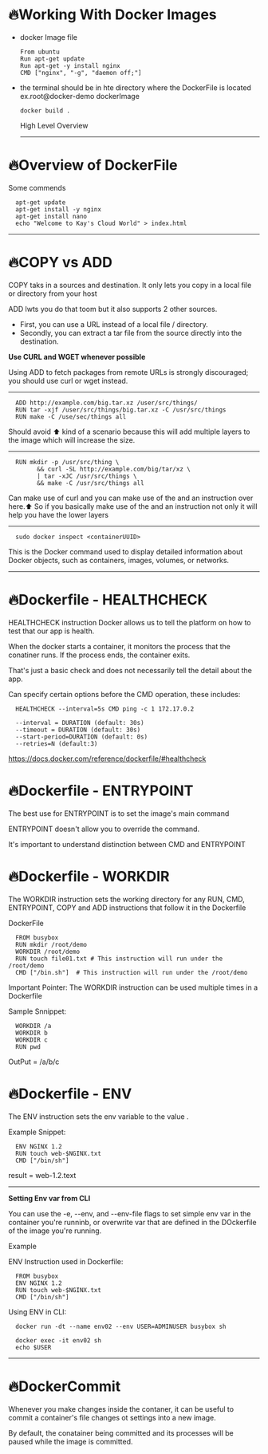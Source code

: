 # 🔥Working With Docker Images

- docker Image file

      From ubuntu
      Run apt-get update
      Run apt-get -y install nginx
      CMD ["nginx", "-g", "daemon off;"]

- the terminal should be in hte directory where the DockerFile is located ex.root@docker-demo dockerImage
  
      docker build .

  High Level Overview

  ***

# 🔥Overview of DockerFile

Some commends

      apt-get update
      apt-get install -y nginx
      apt-get install nano
      echo "Welcome to Kay's Cloud World" > index.html
***

# 🔥COPY vs ADD

COPY taks in a sources and destination. It only lets you copy in a local file or directory from your host

ADD lwts you do that toom but it also supports 2 other sources.

- First, you can use a URL instead of a local file / directory.
- Secondly, you can extract a tar file from the source directly into the destination. 

**Use CURL and WGET whenever possible**

Using ADD to fetch packages from remote URLs is strongly discouraged; you should use curl or wget instead.

***
      ADD http://example.com/big.tar.xz /user/src/things/
      RUN tar -xjf /user/src/things/big.tar.xz -C /usr/src/things
      RUN make -C /use/sec/things all

Should avoid ⬆️ kind of a scenario because this will add multiple layers to the image which will increase the size.
***

      RUN mkdir -p /usr/src/thing \
            && curl -SL http://example.com/big/tar/xz \
            | tar -xJC /usr/src/things \
            && make -C /usr/src/things all



Can make use of curl and you can make use of the and an instruction over here.⬆️
So if you basically make use of the and an instruction not only it will help you have the lower layers

***
      sudo docker inspect <containerUUID>

This is the Docker command used to display detailed information about Docker objects, such as containers, images, volumes, or networks.
***

# 🔥Dockerfile - HEALTHCHECK

HEALTHCHECK instruction Docker allows us to tell the platform on how to test that our app is health. 

When the docker starts a container, it monitors the process that the conatiner runs. If the process ends, the container exits.

That's just a basic check and does not necessarily tell the detail about the app.

Can specify certain options before the CMD operation, these includes:

      HEALTHCHECK --interval=5s CMD ping -c 1 172.17.0.2
      
      --interval = DURATION (default: 30s)
      --timeout = DURATION (default: 30s)
      --start-period=DURATION (default: 0s)
      --retries=N (default:3)

https://docs.docker.com/reference/dockerfile/#healthcheck


# 🔥Dockerfile - ENTRYPOINT

The best use for ENTRYPOINT is to set the image's main command

ENTRYPOINT doesn't allow you to override the command. 

It's important to understand distinction between CMD and ENTRYPOINT

# 🔥Dockerfile - WORKDIR

The WORKDIR instruction sets the working directory for any RUN, CMD, ENTRYPOINT, COPY and ADD instructions that follow it in the Dockerfile

DockerFile

      FROM busybox
      RUN mkdir /root/demo
      WORKDIR /root/demo
      RUN touch file01.txt # This instruction will run under the /root/demo 
      CMD ["/bin.sh"]  # This instruction will run under the /root/demo 


Important Pointer: The WORKDIR instruction can be used multiple times in a Dockerfile

Sample Snnippet:

      WORKDIR /a
      WORKDIR b
      WORKDIR c
      RUN pwd

OutPut = /a/b/c

# 🔥Dockerfile - ENV

The ENV instruction sets the env variable <key> to the value <value>.

Example Snippet:

      ENV NGINX 1.2
      RUN touch web-$NGINX.txt
      CMD ["/bin/sh"]

result = web-1.2.text

***
**Setting Env var from CLI**

You can use the -e, --env, and --env-file flags to set simple env var in the container you're runninb, or overwrite var that are defined in the DOckerfile of the image you're running.

Example

ENV Instruction used in Dockerfile:

      FROM busybox
      ENV NGINX 1.2
      RUN touch web-$NGINX.txt
      CMD ["/bin/sh"]

Using ENV in CLI:

      docker run -dt --name env02 --env USER=ADMINUSER busybox sh

      docker exec -it env02 sh
      echo $USER 
***

# 🔥DockerCommit

Whenever you make changes inside the contaner, it can be useful to commit a container's file changes ot settings into a new image.

By default, the conatainer being committed and its processes will be paused while the image is committed. 
















